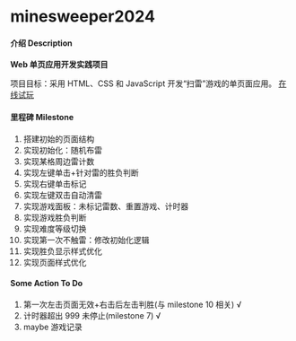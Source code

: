 # minesweeper2024

#### 介绍 Description

**Web 单页应用开发实践项目**

项目目标：采用 HTML、CSS 和 JavaScript 开发“扫雷”游戏的单页面应用。
[在线试玩](https://vasantlong.github.io/minesweeper2024/sweeper.html)

#### 里程碑 Milestone

1. 搭建初始的页面结构
2. 实现初始化：随机布雷
3. 实现某格周边雷计数
4. 实现左键单击+针对雷的胜负判断
5. 实现右键单击标记
6. 实现左键双击自动清雷
7. 实现游戏面板：未标记雷数、重置游戏、计时器
8. 实现游戏胜负判断
9. 实现难度等级切换
10. 实现第一次不触雷：修改初始化逻辑
11. 实现胜负显示样式优化
12. 实现页面样式优化

#### Some Action To Do

1. 第一次左击页面无效+右击后左击判胜(与 milestone 10 相关) √
2. 计时器超出 999 未停止(milestone 7) √
3. maybe 游戏记录
